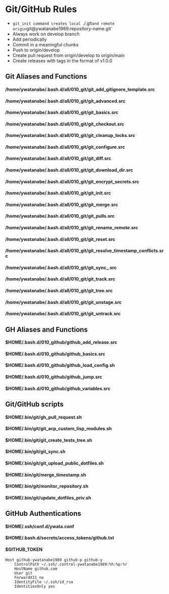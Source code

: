 <!-- ---
!-- Timestamp: 2025-05-06 07:29:45
!-- Author: ywatanabe
!-- File: /home/ywatanabe/proj/SciTex/docs/GIT_GITHUB.md
!-- --- -->

# Git/GitHub Rules

- `git_init command creates local `./.git` and remote origin `git@ywatanabe1989:repository-name.git`
- Always work on develop branch
- Add periodically
- Commit in a meaningful chunks
- Push to origin/develop
- Create pull request from origin/develop to origin/main
- Create releases with tags in the format of v1.0.0

## Git Aliases and Functions
#### /home/ywatanabe/.bash.d/all/010_git/git_add_gitignore_template.src
#### /home/ywatanabe/.bash.d/all/010_git/git_advanced.src
#### /home/ywatanabe/.bash.d/all/010_git/git_basics.src
#### /home/ywatanabe/.bash.d/all/010_git/git_checkout.src
#### /home/ywatanabe/.bash.d/all/010_git/git_cleanup_locks.src
#### /home/ywatanabe/.bash.d/all/010_git/git_configure.src
#### /home/ywatanabe/.bash.d/all/010_git/git_diff.src
#### /home/ywatanabe/.bash.d/all/010_git/git_download_dir.src
#### /home/ywatanabe/.bash.d/all/010_git/git_encrypt_secrets.src
#### /home/ywatanabe/.bash.d/all/010_git/git_init.src
#### /home/ywatanabe/.bash.d/all/010_git/git_merge.src
#### /home/ywatanabe/.bash.d/all/010_git/git_pulls.src
#### /home/ywatanabe/.bash.d/all/010_git/git_rename_remote.src
#### /home/ywatanabe/.bash.d/all/010_git/git_reset.src
#### /home/ywatanabe/.bash.d/all/010_git/git_resolve_timestamp_conflicts.src
#### /home/ywatanabe/.bash.d/all/010_git/git_sync_.src
#### /home/ywatanabe/.bash.d/all/010_git/git_track.src
#### /home/ywatanabe/.bash.d/all/010_git/git_tree.src
#### /home/ywatanabe/.bash.d/all/010_git/git_unstage.src
#### /home/ywatanabe/.bash.d/all/010_git/git_untrack.src

## GH Aliases and Functions
#### $HOME/.bash.d/010_github/github_add_release.src
#### $HOME/.bash.d/010_github/github_basics.src
#### $HOME/.bash.d/010_github/github_load_config.sh
#### $HOME/.bash.d/010_github/github_jump.src
#### $HOME/.bash.d/010_github/github_variables.src

## Git/GitHub scripts
#### $HOME/.bin/git/gh_pull_request.sh
#### $HOME/.bin/git/git_acp_custom_lisp_modules.sh
#### $HOME/.bin/git/git_create_tests_tree.sh
#### $HOME/.bin/git/git_sync.sh
#### $HOME/.bin/git/git_upload_public_dotfiles.sh
#### $HOME/.bin/git/merge_timestamp.sh
#### $HOME/.bin/git/monitor_repository.sh
#### $HOME/.bin/git/update_dotfiles_priv.sh

## GitHub Authentications
#### $HOME/.ssh/conf.d/ywata.conf
#### $HOME/.bash.d/secrets/access_tokens/github.txt 
#### $GITHUB_TOKEN

```
Host github-ywatanabe1989 github-p github-y
    ControlPath ~/.ssh/.control-ywatanabe1989:%h:%p:%r
    HostName github.com
    User git
    ForwardX11 no
    IdentityFile ~/.ssh/id_rsa
    IdentitiesOnly yes
```

<!-- EOF -->